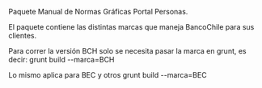 Paquete Manual de Normas Gráficas Portal Personas.

El paquete contiene las distintas marcas que maneja BancoChile para sus clientes.

Para correr la versión BCH solo se necesita pasar la marca en grunt, es decir:
grunt build --marca=BCH

Lo mismo aplica para BEC y otros
grunt build --marca=BEC